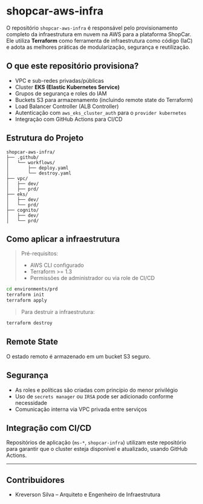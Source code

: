 # shopcar-aws-infra

O repositório `shopcar-aws-infra` é responsável pelo provisionamento completo da infraestrutura em nuvem na AWS para a plataforma ShopCar. Ele utiliza **Terraform** como ferramenta de infraestrutura como código (IaC) e adota as melhores práticas de modularização, segurança e reutilização.

## O que este repositório provisiona?

- VPC e sub-redes privadas/públicas
- Cluster **EKS (Elastic Kubernetes Service)**
- Grupos de segurança e roles do IAM
- Buckets S3 para armazenamento (incluindo remote state do Terraform)
- Load Balancer Controller (ALB Controller)
- Autenticação com `aws_eks_cluster_auth` para o `provider kubernetes`
- Integração com GitHub Actions para CI/CD

## Estrutura do Projeto

```
shopcar-aws-infra/
├── .github/
│   └── workflows/
│       ├── deploy.yaml
│       └── destroy.yaml
├── vpc/
│   ├── dev/
│   ├── prd/
├── eks/
│   ├── dev/
│   └── prd/
├── cognito/
│   ├── dev/
│   └── prd/
```

## Como aplicar a infraestrutura

> Pré-requisitos:
> - AWS CLI configurado
> - Terraform >= 1.3
> - Permissões de administrador ou via role de CI/CD

```bash
cd environments/prd
terraform init
terraform apply
```

> Para destruir a infraestrutura:

```bash
terraform destroy
```

## Remote State

O estado remoto é armazenado em um bucket S3 seguro.

## Segurança

- As roles e políticas são criadas com princípio do menor privilégio
- Uso de `secrets manager` ou `IRSA` pode ser adicionado conforme necessidade
- Comunicação interna via VPC privada entre serviços

## Integração com CI/CD

Repositórios de aplicação (`ms-*`, `shopcar-infra`) utilizam este repositório para garantir que o cluster esteja disponível e atualizado, usando GitHub Actions.

---

## Contribuidores

- Kreverson Silva – Arquiteto e Engenheiro de Infraestrutura